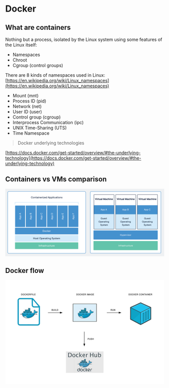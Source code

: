 # Docker

## What are containers

Nothing but a process, isolated by the Linux system using some features of the Linux itself:

- Namespaces
- Chroot
- Cgroup (control groups)

There are 8 kinds of namespaces used in Linux:
[https://en.wikipedia.org/wiki/Linux_namespaces](https://en.wikipedia.org/wiki/Linux_namespaces)

- Mount (mnt)
- Process ID (pid)
- Network (net)
- User ID (user)
- Control group (cgroup)
- Interprocess Communication (ipc)
- UNIX Time-Sharing (UTS)
- Time Namespace

> Docker underlying technologies

[https://docs.docker.com/get-started/overview/#the-underlying-technology](https://docs.docker.com/get-started/overview/#the-underlying-technology)

## Containers vs VMs comparison

![comparison](./containers-vs-vms.png)

## Docker flow

![flow](./docker-flow.png)
